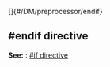[]{#/DM/preprocessor/endif}
  ## #endif directive
  **See:**
  :   [#if directive](ref/DM/preprocessor/if)